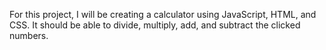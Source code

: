For this project, I will be creating a calculator using JavaScript, HTML, and CSS. It should be able to divide, multiply, add, and subtract the clicked numbers.